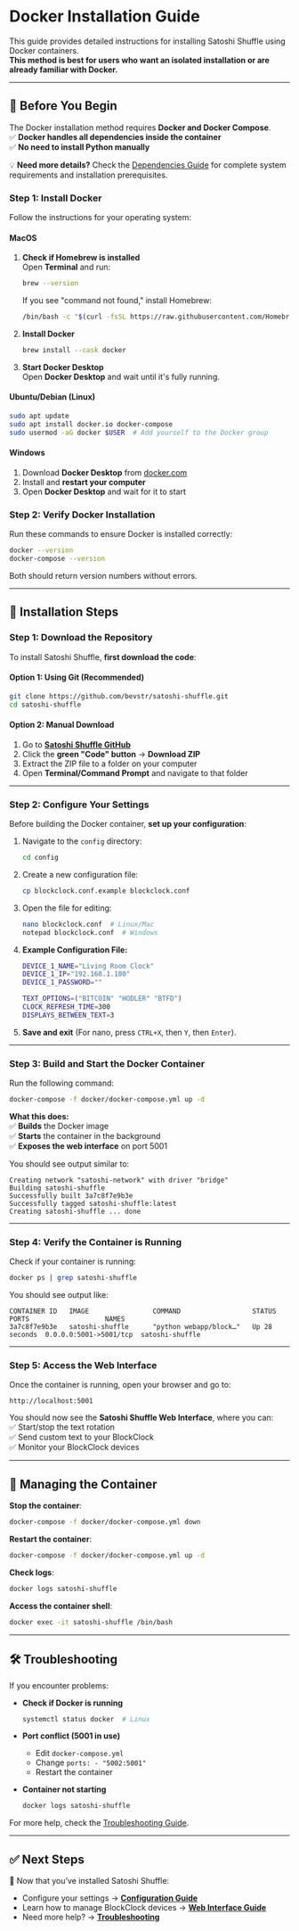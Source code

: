 # Docker Installation Guide

This guide provides detailed instructions for installing Satoshi Shuffle using Docker containers.  
**This method is best for users who want an isolated installation or are already familiar with Docker.**

---

## 📌 Before You Begin

The Docker installation method requires **Docker and Docker Compose**.  
✅ **Docker handles all dependencies inside the container**  
✅ **No need to install Python manually**  

💡 **Need more details?** Check the [Dependencies Guide](dependencies.md) for complete system requirements and installation prerequisites.

### Step 1: Install Docker

Follow the instructions for your operating system:

#### **MacOS**  
1. **Check if Homebrew is installed**  
   Open **Terminal** and run:  
   ```bash
   brew --version
   ```
   If you see "command not found," install Homebrew:  
   ```bash
   /bin/bash -c "$(curl -fsSL https://raw.githubusercontent.com/Homebrew/install/HEAD/install.sh)"
   ```

2. **Install Docker**  
   ```bash
   brew install --cask docker
   ```

3. **Start Docker Desktop**  
   Open **Docker Desktop** and wait until it's fully running.

#### **Ubuntu/Debian (Linux)**  
```bash
sudo apt update
sudo apt install docker.io docker-compose
sudo usermod -aG docker $USER  # Add yourself to the Docker group
```

#### **Windows**  
1. Download **Docker Desktop** from [docker.com](https://www.docker.com/products/docker-desktop)  
2. Install and **restart your computer**  
3. Open **Docker Desktop** and wait for it to start  

### Step 2: Verify Docker Installation

Run these commands to ensure Docker is installed correctly:  
```bash
docker --version
docker-compose --version
```  

Both should return version numbers without errors.

---

## 🚀 Installation Steps

### Step 1: Download the Repository

To install Satoshi Shuffle, **first download the code**:

#### **Option 1: Using Git (Recommended)**
```bash
git clone https://github.com/bevstr/satoshi-shuffle.git
cd satoshi-shuffle
```

#### **Option 2: Manual Download**
1. Go to **[Satoshi Shuffle GitHub](https://github.com/bevstr/satoshi-shuffle)**  
2. Click the **green "Code" button** → **Download ZIP**  
3. Extract the ZIP file to a folder on your computer  
4. Open **Terminal/Command Prompt** and navigate to that folder  

---

### Step 2: Configure Your Settings

Before building the Docker container, **set up your configuration**:

1. Navigate to the `config` directory:  
   ```bash
   cd config
   ```

2. Create a new configuration file:  
   ```bash
   cp blockclock.conf.example blockclock.conf
   ```

3. Open the file for editing:  
   ```bash
   nano blockclock.conf  # Linux/Mac
   notepad blockclock.conf  # Windows
   ```

4. **Example Configuration File:**  
   ```bash
   DEVICE_1_NAME="Living Room Clock"
   DEVICE_1_IP="192.168.1.100"
   DEVICE_1_PASSWORD=""
   
   TEXT_OPTIONS=("BITCOIN" "HODLER" "BTFD")
   CLOCK_REFRESH_TIME=300
   DISPLAYS_BETWEEN_TEXT=3
   ```

5. **Save and exit** (For nano, press `CTRL+X`, then `Y`, then `Enter`).

---

### Step 3: Build and Start the Docker Container

Run the following command:  
```bash
docker-compose -f docker/docker-compose.yml up -d
```

**What this does:**  
✅ **Builds** the Docker image  
✅ **Starts** the container in the background  
✅ **Exposes the web interface** on port 5001  

You should see output similar to:  
```
Creating network "satoshi-network" with driver "bridge"
Building satoshi-shuffle
Successfully built 3a7c8f7e9b3e
Successfully tagged satoshi-shuffle:latest
Creating satoshi-shuffle ... done
```

---

### Step 4: Verify the Container is Running

Check if your container is running:  
```bash
docker ps | grep satoshi-shuffle
```

You should see output like:  
```
CONTAINER ID   IMAGE                COMMAND                  STATUS         PORTS                   NAMES
3a7c8f7e9b3e   satoshi-shuffle      "python webapp/block…"   Up 28 seconds  0.0.0.0:5001->5001/tcp  satoshi-shuffle
```

---

### Step 5: Access the Web Interface

Once the container is running, open your browser and go to:  
```
http://localhost:5001
```

You should now see the **Satoshi Shuffle Web Interface**, where you can:  
✅ Start/stop the text rotation  
✅ Send custom text to your BlockClock  
✅ Monitor your BlockClock devices  

---

## 🔄 Managing the Container

**Stop the container**:  
```bash
docker-compose -f docker/docker-compose.yml down
```

**Restart the container**:  
```bash
docker-compose -f docker/docker-compose.yml up -d
```

**Check logs**:  
```bash
docker logs satoshi-shuffle
```

**Access the container shell**:  
```bash
docker exec -it satoshi-shuffle /bin/bash
```

---

## 🛠 Troubleshooting

If you encounter problems:

- **Check if Docker is running**  
  ```bash
  systemctl status docker  # Linux
  ```  

- **Port conflict (5001 in use)**  
  - Edit `docker-compose.yml`  
  - Change `ports: - "5002:5001"`  
  - Restart the container  

- **Container not starting**  
  ```bash
  docker logs satoshi-shuffle
  ```

For more help, check the [Troubleshooting Guide](docs/troubleshooting.md).

---

## ✅ Next Steps  

🚀 Now that you’ve installed Satoshi Shuffle:  
- Configure your settings → **[Configuration Guide](docs/configuration.md)**  
- Learn how to manage BlockClock devices → **[Web Interface Guide](docs/web-interface.md)**  
- Need more help? → **[Troubleshooting](docs/troubleshooting.md)**  

